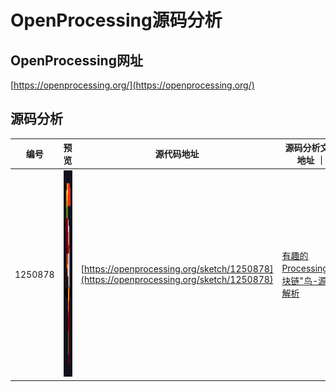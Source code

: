 # OpenProcessing源码分析

## OpenProcessing网址

[https://openprocessing.org/](https://openprocessing.org/)

## 源码分析

|  编号   | 预览 |源代码地址  | 源码分析文章地址 ｜
|  ----  | ----  | ----  | ----  |
| 1250878  | <img src="1250878/sketch.png" width="300" height="330" /> | [https://openprocessing.org/sketch/1250878](https://openprocessing.org/sketch/1250878) | [有趣的Processing"区块链"鸟-源码解析](https://mp.weixin.qq.com/s/DDVzqSXaK9Bb3HftL1ccBA) |